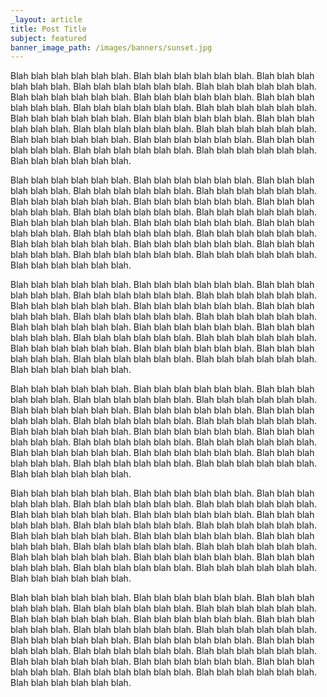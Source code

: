 ```yaml
---
_layout: article
title: Post Title
subject: featured
banner_image_path: /images/banners/sunset.jpg
---
```


Blah blah blah blah blah blah. Blah blah blah blah blah blah. Blah blah blah blah blah blah.	Blah blah blah blah blah blah. Blah blah blah blah blah blah. Blah blah blah blah blah blah.	Blah blah blah blah blah blah. Blah blah blah blah blah blah. Blah blah blah blah blah blah.	Blah blah blah blah blah blah. Blah blah blah blah blah blah. Blah blah blah blah blah blah.	Blah blah blah blah blah blah. Blah blah blah blah blah blah. Blah blah blah blah blah blah.	Blah blah blah blah blah blah. Blah blah blah blah blah blah. Blah blah blah blah blah blah.	Blah blah blah blah blah blah. Blah blah blah blah blah blah. Blah blah blah blah blah blah.


Blah blah blah blah blah blah. Blah blah blah blah blah blah. Blah blah blah blah blah blah.	Blah blah blah blah blah blah. Blah blah blah blah blah blah. Blah blah blah blah blah blah.	Blah blah blah blah blah blah. Blah blah blah blah blah blah. Blah blah blah blah blah blah.	Blah blah blah blah blah blah. Blah blah blah blah blah blah. Blah blah blah blah blah blah.	Blah blah blah blah blah blah. Blah blah blah blah blah blah. Blah blah blah blah blah blah.	Blah blah blah blah blah blah. Blah blah blah blah blah blah. Blah blah blah blah blah blah.	Blah blah blah blah blah blah. Blah blah blah blah blah blah. Blah blah blah blah blah blah.


Blah blah blah blah blah blah. Blah blah blah blah blah blah. Blah blah blah blah blah blah.	Blah blah blah blah blah blah. Blah blah blah blah blah blah. Blah blah blah blah blah blah.	Blah blah blah blah blah blah. Blah blah blah blah blah blah. Blah blah blah blah blah blah.	Blah blah blah blah blah blah. Blah blah blah blah blah blah. Blah blah blah blah blah blah.	Blah blah blah blah blah blah. Blah blah blah blah blah blah. Blah blah blah blah blah blah.	Blah blah blah blah blah blah. Blah blah blah blah blah blah. Blah blah blah blah blah blah.	Blah blah blah blah blah blah. Blah blah blah blah blah blah. Blah blah blah blah blah blah.


Blah blah blah blah blah blah. Blah blah blah blah blah blah. Blah blah blah blah blah blah.	Blah blah blah blah blah blah. Blah blah blah blah blah blah. Blah blah blah blah blah blah.	Blah blah blah blah blah blah. Blah blah blah blah blah blah. Blah blah blah blah blah blah.	Blah blah blah blah blah blah. Blah blah blah blah blah blah. Blah blah blah blah blah blah.	Blah blah blah blah blah blah. Blah blah blah blah blah blah. Blah blah blah blah blah blah.	Blah blah blah blah blah blah. Blah blah blah blah blah blah. Blah blah blah blah blah blah.	Blah blah blah blah blah blah. Blah blah blah blah blah blah. Blah blah blah blah blah blah.


Blah blah blah blah blah blah. Blah blah blah blah blah blah. Blah blah blah blah blah blah.	Blah blah blah blah blah blah. Blah blah blah blah blah blah. Blah blah blah blah blah blah.	Blah blah blah blah blah blah. Blah blah blah blah blah blah. Blah blah blah blah blah blah.	Blah blah blah blah blah blah. Blah blah blah blah blah blah. Blah blah blah blah blah blah.	Blah blah blah blah blah blah. Blah blah blah blah blah blah. Blah blah blah blah blah blah.	Blah blah blah blah blah blah. Blah blah blah blah blah blah. Blah blah blah blah blah blah.	Blah blah blah blah blah blah. Blah blah blah blah blah blah. Blah blah blah blah blah blah.


Blah blah blah blah blah blah. Blah blah blah blah blah blah. Blah blah blah blah blah blah.	Blah blah blah blah blah blah. Blah blah blah blah blah blah. Blah blah blah blah blah blah.	Blah blah blah blah blah blah. Blah blah blah blah blah blah. Blah blah blah blah blah blah.	Blah blah blah blah blah blah. Blah blah blah blah blah blah. Blah blah blah blah blah blah.	Blah blah blah blah blah blah. Blah blah blah blah blah blah. Blah blah blah blah blah blah.	Blah blah blah blah blah blah. Blah blah blah blah blah blah. Blah blah blah blah blah blah.	Blah blah blah blah blah blah. Blah blah blah blah blah blah. Blah blah blah blah blah blah.